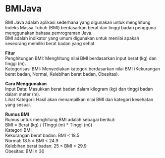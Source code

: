 # BMIJava
BMI Java adalah aplikasi sederhana yang digunakan untuk menghitung Indeks Massa Tubuh (BMI) berdasarkan berat dan tinggi badan pengguna menggunakan bahasa pemrograman Java.  
BMI adalah indikator yang umum digunakan untuk menilai apakah seseorang memiliki berat badan yang sehat.  

**Fitur**  
Penghitungan BMI: Menghitung nilai BMI berdasarkan input berat (kg) dan tinggi (m).  
Kategorisasi BMI: Menyediakan kategori berdasarkan nilai BMI (Kekurangan berat badan, Normal, Kelebihan berat badan, Obesitas).  

**Cara Menggunakan**  
Input Data: Masukkan berat badan dalam kilogram (kg) dan tinggi badan dalam meter (m).  
Lihat Kategori: Hasil akan menampilkan nilai BMI dan kategori kesehatan yang sesuai.  

**Rumus BMI**  
Rumus untuk menghitung BMI adalah sebagai berikut:  
BMI = Berat (kg) / (Tinggi (m) * Tinggi (m))  
Kategori BMI  
Kekurangan berat badan: BMI < 18.5  
Normal: 18.5 ≤ BMI < 24.9  
Kelebihan berat badan: 25 ≤ BMI < 29.9  
Obesitas: BMI ≥ 30  
